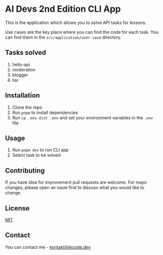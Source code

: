 # AI Devs 2nd Edition CLI App

This is the application which allows you to solve API tasks for lessons.

Use cases are the key place where you can find the code for each task. You can find them in the `src/application/user-case` directory.


## Tasks solved

1. hello-api
2. moderation
3. blogger
4. liar


## Installation

1. Clone the repo
2. Run `pnpm` to install dependencies
3. Run `cp .env.dist .env` and set your environment variables in the `.env` file


## Usage

1. Run `pnpm dev` to run CLI app
2. Select task to be solved


## Contributing

If you have idea for improvement pull requests are welcome. For major changes, please open an issue first to discuss what you would like to change.


## License

[MIT](./LICENSE)


## Contact

You can contact me - kontakt@ikcode.dev
